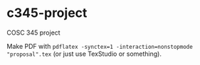 # c345-project

COSC 345 project

Make PDF with `pdflatex -synctex=1 -interaction=nonstopmode "proposal".tex` (or just use TexStudio or something).
